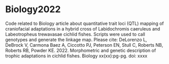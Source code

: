 # Biology2022
Code related to Biology article about quantitative trait loci (QTL) mapping of craniofacial adaptations in a hybrid cross of Labidochromis caeruleus and Labeotropheus trewavasae cichlid fishes. Scripts were used to call genotypes and generate the linkage map. Please cite: DeLorenzo L, DeBrock V, Carmona Baez A, Ciccotto PJ, Peterson EN, Stull C, Roberts NB, Roberts RB, Powder KE. 2022. Morphometric and genetic description of trophic adaptations in cichlid fishes. Biology xx(xx):pg-pg. doi: xxxx
